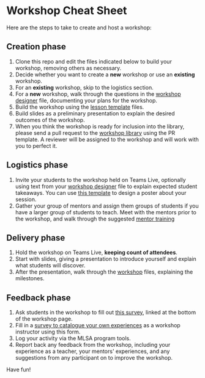 # Workshop Cheat Sheet

Here are the steps to take to create and host a workshop:

## Creation phase

1.  Clone this repo and edit the files indicated below to build your workshop, removing others as necessary.
1.  Decide whether you want to create a **new** workshop or use an **existing** workshop.
1. For an **existing** workshop, skip to the logistics section.
1. For a **new** workshop, walk through the questions in the [workshop designer](../template/workshop-designer.md) file, documenting your plans for the workshop.
1. Build the workshop using the [lesson template](../template/README.md) files.
1. Build slides as a preliminary presentation to explain the desired outcomes of the workshop.
1. When you think the workshop is ready for inclusion into the library, please send a pull request to the [workshop library](../workshop_library/README.md) using the PR template. A reviewer will be assigned to the workshop and will work with you to perfect it.

## Logistics phase

1. Invite your students to the workshop held on Teams Live, optionally using text from your [workshop designer](../template/workshop-designer.md) file to explain expected student takeaways. You can use [this template](https://www.canva.com/design/DAEuDXXR9us/EdQZLkVpknPAzSRD4fSxyw/view?utm_content=DAEuDXXR9us&utm_campaign=designshare&utm_medium=link&utm_source=sharebutton&mode=preview) to design a poster about your session.
1. Gather your group of mentors and assign them groups of students if you have a larger group of students to teach. Meet with the mentors prior to the workshop, and walk through the suggested [mentor training](https://github.com/FrontEndFoxes/art/blob/main/frontend-foxes-mentor-training.pdf)

## Delivery phase

1. Hold the workshop on Teams Live, **keeping count of attendees**.
1. Start with slides, giving a presentation to introduce yourself and explain what students will discover.
1. After the presentation, walk through the [workshop](../template/README.md) files, explaining the milestones.

## Feedback phase 

1. Ask students in the workshop to fill out [this survey](https://forms.office.com/r/MdhJWMZthR), linked at the bottom of the workshop page. 
1. Fill in a [survey to catalogue your own experiences](https://forms.office.com/r/thfwmD0USG) as a workshop instructor using this form.
1. Log your activity via the MLSA program tools.
1. Report back any feedback from the workshop, including your experience as a teacher, your mentors' experiences, and any suggestions from any participant on to improve the workshop.

Have fun!